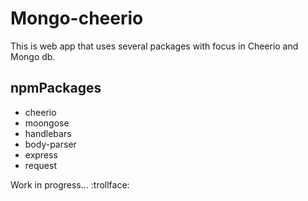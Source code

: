 # Mongo-cheerio

This is web app that uses several packages with focus in Cheerio and Mongo db.

## npmPackages
- cheerio
 - moongose
 - handlebars
 - body-parser
 - express
 - request
 
 
Work in progress... :trollface:


